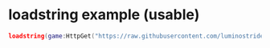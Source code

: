 # loadstring example (usable)
```lua
loadstring(game:HttpGet("https://raw.githubusercontent.com/luminostride/lumoengine/main/lumo$1"))()
```
